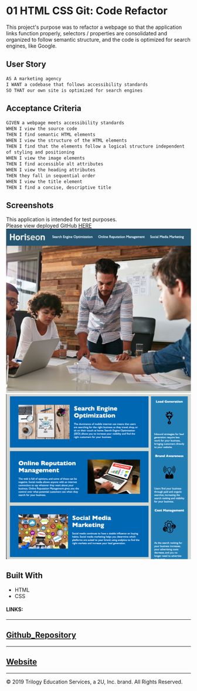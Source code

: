 # 01 HTML CSS Git: Code Refactor

This project's purpose was to refactor a webpage so that the application links function properly, selectors / properties are consolidated and organized to follow semantic structure, and the code is optimized for search engines, like Google.

## User Story

```
AS A marketing agency
I WANT a codebase that follows accessibility standards
SO THAT our own site is optimized for search engines
```

## Acceptance Criteria

```
GIVEN a webpage meets accessibility standards
WHEN I view the source code
THEN I find semantic HTML elements
WHEN I view the structure of the HTML elements
THEN I find that the elements follow a logical structure independent of styling and positioning
WHEN I view the image elements
THEN I find accessible alt attributes
WHEN I view the heading attributes
THEN they fall in sequential order
WHEN I view the title element
THEN I find a concise, descriptive title
```

## Screenshots
This application is intended for test purposes.<br>
Please view deployed GitHub [HERE](https://pfaffster.github.io/Challenge-1-Code-Refactor/)
<img src="./assets/images/Website-1.png">
<img src="./assets/images/Website-2.png">


## Built With

* HTML
* CSS


#### LINKS:

---

## [Github_Repository](https://github.com/Pfaffster/Challenge-1-Code-Refactor "Challenge 1: Code Refactor")

---

## [Website](https://pfaffster.github.io/Challenge-1-Code-Refactor/ "Horiseon")

- - -
© 2019 Trilogy Education Services, a 2U, Inc. brand. All Rights Reserved.